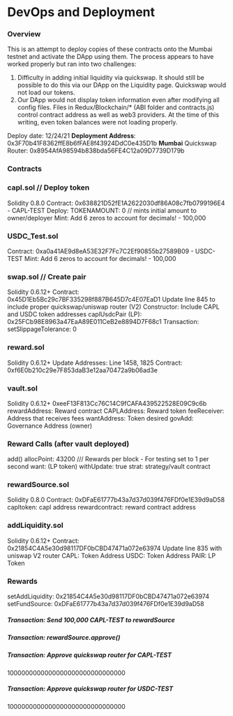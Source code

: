 # DevOps and Deployment

### Overview
This is an attempt to deploy copies of these contracts onto the Mumbai testnet and activate the DApp using them. The process appears to have worked properly but ran into two challenges:
1. Difficulty in adding initial liquidity via quickswap. It should still be possible to do this via our DApp on the Liquidity page. Quickswap would not load our tokens.
2. Our DApp would not display token information even after modifying all config files. Files in Redux/Blockchain/* (ABI folder and contracts.js) control contract address as well as web3 providers. At the time of this writing, even token balances were not loading properly.

Deploy date: 12/24/21
**Deployment Address**: 0x3F70b41F8362ffE8b6fFAE8f43924DdC0e435D1b
**Mumbai** Quickswap Router: 0x8954AfA98594b838bda56FE4C12a09D7739D179b

### Contracts
### capl.sol // Deploy token
Solidity 0.8.0
Contract: 0x638821D52fE1A2622030df86A08c7fb0799196E4 - CAPL-TEST
Deploy: TOKENAMOUNT: 0 // mints initial amount to owner/deployer
Mint: Add 6 zeros to account for decimals! - 100,000

### USDC_Test.sol
Contract: 0xa0a41AE9d8eA53E32F7Fc7C2Ef90855b27589B09 - USDC-TEST
Mint: Add 6 zeros to account for decimals! - 100,000

### swap.sol // Create pair
Solidity 0.6.12+
Contract: 0x45D1Eb5Bc29c7BF335298f887B645D7c4E07EaD1
Update line 845 to include proper quickswap/uniswap router (V2)
Constructor: Include CAPL and USDC token addresses
caplUsdcPair (LP): 0x25FCb98E8963a47EaA89E011CeB2e8894D7F68c1
Transaction: setSlippageTolerance: 0

### reward.sol
Solidity 0.6.12+
Update Addresses: Line 1458, 1825
Contract: 0xf6E0b210c29e7F853daB3e12aa70472a9b06ad3e

### vault.sol
Solidity 0.6.12+
0xeeF13F813Cc76C14C9fCAFA439522528E09C9c6b
rewardAddress: Reward contract
CAPLAddress: Reward token
feeReceiver: Address that receives fees
wantAddress: Token desired
govAdd: Governance Address (owner)

### Reward Calls (after vault deployed)
add()
allocPoint: 43200 /// Rewards per block - For testing set to 1 per second
want: (LP token)
withUpdate: true
strat: strategy/vault contract

### rewardSource.sol
Solidity 0.8.0
Contract: 0xDFaE61777b43a7d37d039f476FDf0e1E39d9aD58
capltoken: capl address
rewardcontract: reward contract address

### addLiquidity.sol
Solidity 0.6.12+
Contract: 0x21854C4A5e30d98117DF0bCBD47471a072e63974
Update line 835 with uniswap V2 router
CAPL: Token Address
USDC: Token Address
PAIR: LP Token

### Rewards
setAddLiquidity: 0x21854C4A5e30d98117DF0bCBD47471a072e63974
setFundSource: 0xDFaE61777b43a7d37d039f476FDf0e1E39d9aD58

##### Transaction: Send 100,000 CAPL-TEST to rewardSource
##### Transaction: rewardSource.approve()
##### Transaction: Approve quickswap router for CAPL-TEST
1000000000000000000000000000000
##### Transaction: Approve quickswap router for USDC-TEST
1000000000000000000000000000000

